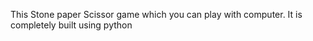 This Stone paper Scissor game which you can play with computer. It is completely built using python
